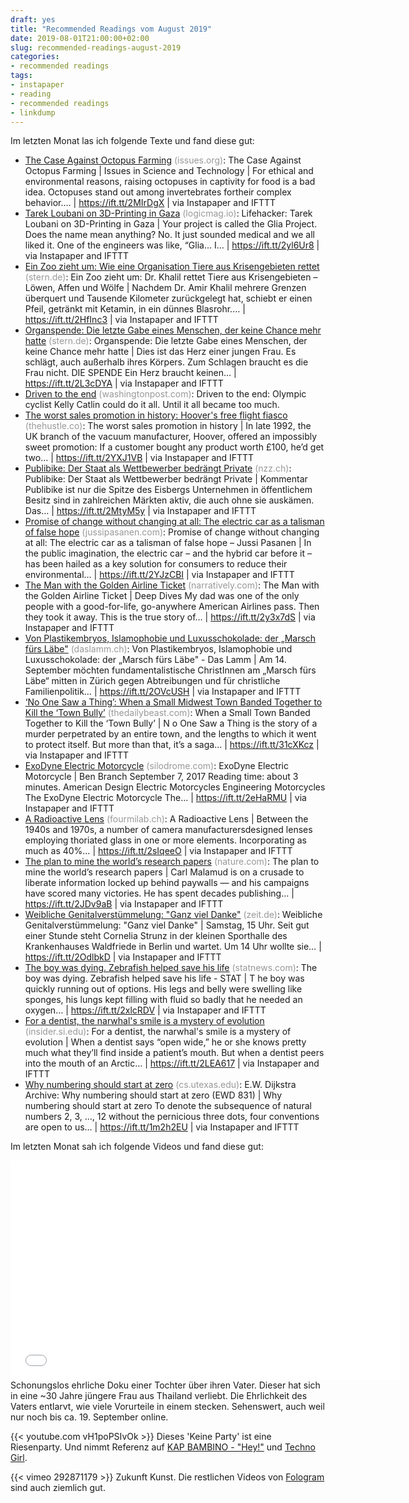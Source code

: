 ```yaml
---
draft: yes
title: "Recommended Readings vom August 2019"
date: 2019-08-01T21:00:00+02:00
slug: recommended-readings-august-2019
categories:
- recommended readings
tags:
- instapaper
- reading
- recommended readings
- linkdump
---
```


Im letzten Monat las ich folgende Texte und fand diese gut:

- [The Case Against Octopus Farming](https://issues.org/the-case-against-octopus-farming/) <span style="color: #999999;">(issues.org)</span>: The Case Against Octopus Farming | Issues in Science and Technology | For ethical and environmental reasons, raising octopuses in captivity for food is a bad idea. Octopuses stand out among invertebrates fortheir complex behavior.… | https://ift.tt/2MIrDgX | via Instapaper and IFTTT
- [Tarek Loubani on 3D-Printing in Gaza](https://logicmag.io/bodies/tarek-loubani-on-3d-printing-in-gaza/) <span style="color: #999999;">(logicmag.io)</span>: Lifehacker: Tarek Loubani on 3D-Printing in Gaza | Your project is called the Glia Project. Does the name mean anything? No. It just sounded medical and we all liked it. One of the engineers was like, “Glia… I… | https://ift.tt/2yl6Ur8 | via Instapaper and IFTTT
- [Ein Zoo zieht um: Wie eine Organisation Tiere aus Krisengebieten rettet](https://www.stern.de/panorama/weltgeschehen/ein-zoo-zieht-um--wie-eine-organisation-tiere-aus-krisengebieten-rettet-8837198.html) <span style="color: #999999;">(stern.de)</span>: Ein Zoo zieht um: Dr. Khalil rettet Tiere aus Krisengebieten – Löwen, Affen und Wölfe | Nachdem Dr. Amir Khalil mehrere Grenzen überquert und Tausende Kilometer zurückgelegt hat, schiebt er einen Pfeil, getränkt mit Ketamin, in ein dünnes Blasrohr.… | https://ift.tt/2HfInc3 | via Instapaper and IFTTT
- [Organspende: Die letzte Gabe eines Menschen, der keine Chance mehr hatte](https://www.stern.de/gesundheit/organspende--die-letzte-gabe-eines-menschen--der-keine-chance-mehr-hatte-8698856.html) <span style="color: #999999;">(stern.de)</span>: Organspende: Die letzte Gabe eines Menschen, der keine Chance mehr hatte | Dies ist das Herz einer jungen Frau. Es schlägt, auch außerhalb ihres Körpers. Zum Schlagen braucht es die Frau nicht. DIE SPENDE Ein Herz braucht keinen… | https://ift.tt/2L3cDYA | via Instapaper and IFTTT
- [Driven to the end](https://www.washingtonpost.com/sports/2019/07/29/kelly-catlin-death-cyclist/) <span style="color: #999999;">(washingtonpost.com)</span>: Driven to the end: Olympic cyclist Kelly Catlin could do it all. Until it all became too much.
- [The worst sales promotion in history: Hoover's free flight fiasco](https://thehustle.co/the-worst-sales-promotion-in-history/) <span style="color: #999999;">(thehustle.co)</span>: The worst sales promotion in history | In late 1992, the UK branch of the vacuum manufacturer, Hoover, offered an impossibly sweet promotion: If a customer bought any product worth £100, he’d get two… | https://ift.tt/2YXJ1VB | via Instapaper and IFTTT
- [Publibike: Der Staat als Wettbewerber bedrängt Private](https://www.nzz.ch/meinung/publibike-der-staat-als-wettbewerber-bedraengt-private-ld.1435416) <span style="color: #999999;">(nzz.ch)</span>: Publibike: Der Staat als Wettbewerber bedrängt Private | Kommentar Publibike ist nur die Spitze des Eisbergs Unternehmen in öffentlichem Besitz sind in zahlreichen Märkten aktiv, die auch ohne sie auskämen. Das… | https://ift.tt/2MtyM5y | via Instapaper and IFTTT
- [Promise of change without changing at all: The electric car as a talisman of false hope](https://www.jussipasanen.com/electric-cars-promise-change-without-changing/) <span style="color: #999999;">(jussipasanen.com)</span>: Promise of change without changing at all: The electric car as a talisman of false hope – Jussi Pasanen | In the public imagination, the electric car – and the hybrid car before it – has been hailed as a key solution for consumers to reduce their environmental… | https://ift.tt/2YJzCBI | via Instapaper and IFTTT
- [The Man with the Golden Airline Ticket](https://narratively.com/the-man-with-the-golden-airline-ticket/) <span style="color: #999999;">(narratively.com)</span>: The Man with the Golden Airline Ticket | Deep Dives My dad was one of the only people with a good-for-life, go-anywhere American Airlines pass. Then they took it away. This is the true story of… | https://ift.tt/2y3x7dS | via Instapaper and IFTTT
- [Von Plastikembryos, Islamophobie und Luxusschokolade: der „Marsch fürs Läbe"](https://daslamm.ch/von-plastikembryos-islamophobie-und-luxusschokolade-der-marsch-fuers-laebe/) <span style="color: #999999;">(daslamm.ch)</span>: Von Plastikembryos, Islamophobie und Luxusschokolade: der „Marsch fürs Läbe" - Das Lamm | Am 14. September möchten fundamentalistische ChristInnen am „Marsch fürs Läbe“ mitten in Zürich gegen Abtreibungen und für christliche Familienpolitik… | https://ift.tt/2OVcUSH | via Instapaper and IFTTT
- [‘No One Saw a Thing’: When a Small Midwest Town Banded Together to Kill the ‘Town Bully’](https://www.thedailybeast.com/no-one-saw-a-thing-when-a-small-midwest-town-banded-together-to-kill-the-town-bully) <span style="color: #999999;">(thedailybeast.com)</span>: When a Small Town Banded Together to Kill the ‘Town Bully’ | N o One Saw a Thing is the story of a murder perpetrated by an entire town, and the lengths to which it went to protect itself. But more than that, it’s a saga… | https://ift.tt/31cXKcz | via Instapaper and IFTTT
- [ExoDyne Electric Motorcycle](https://silodrome.com/exodyne-electric-motorcycle/) <span style="color: #999999;">(silodrome.com)</span>: ExoDyne Electric Motorcycle | Ben Branch September 7, 2017 Reading time: about 3 minutes. American Design Electric Motorcycles Engineering Motorcycles The ExoDyne Electric Motorcycle The… | https://ift.tt/2eHaRMU | via Instapaper and IFTTT
- [A Radioactive Lens](https://www.fourmilab.ch/documents/radiation/lens/) <span style="color: #999999;">(fourmilab.ch)</span>: A Radioactive Lens | Between the 1940s and 1970s, a number of camera manufacturersdesigned lenses employing thoriated glass in one or more elements. Incorporating as much as 40%… | https://ift.tt/2sIqeeO | via Instapaper and IFTTT
- [The plan to mine the world’s research papers](https://www.nature.com/articles/d41586-019-02142-1?error=cookies_not_supported&amp;code=10c33c87-c37e-4bff-b29d-9b9642ad086c) <span style="color: #999999;">(nature.com)</span>: The plan to mine the world’s research papers | Carl Malamud is on a crusade to liberate information locked up behind paywalls — and his campaigns have scored many victories. He has spent decades publishing… | https://ift.tt/2JDv9aB | via Instapaper and IFTTT
- [Weibliche Genitalverstümmelung: "Ganz viel Danke"](https://www.zeit.de/zeit-magazin/2019/30/weibliche-genitalverstuemmelung-beschneidung-frauen-klinik) <span style="color: #999999;">(zeit.de)</span>: Weibliche Genitalverstümmelung: "Ganz viel Danke" | Samstag, 15 Uhr. Seit gut einer Stunde steht Cornelia Strunz in der kleinen Sporthalle des Krankenhauses Waldfriede in Berlin und wartet. Um 14 Uhr wollte sie… | https://ift.tt/2OdlbkD | via Instapaper and IFTTT
- [The boy was dying. Zebrafish helped save his life](https://www.statnews.com/2019/07/01/precision-medicine-zebrafish-helped-save-boys-life/) <span style="color: #999999;">(statnews.com)</span>: The boy was dying. Zebrafish helped save his life - STAT | T he boy was quickly running out of options. His legs and belly were swelling like sponges, his lungs kept filling with fluid so badly that he needed an oxygen… | https://ift.tt/2xlcRDV | via Instapaper and IFTTT
- [For a dentist, the narwhal's smile is a mystery of evolution](https://insider.si.edu/2012/04/for-dentist-the-narwhals-smile-is-a-mystery-of-evolution/) <span style="color: #999999;">(insider.si.edu)</span>: For a dentist, the narwhal's smile is a mystery of evolution | When a dentist says “open wide,” he or she knows pretty much what they’ll find inside a patient’s mouth. But when a dentist peers into the mouth of an Arctic… | https://ift.tt/2LEA617 | via Instapaper and IFTTT
- [Why numbering should start at zero](https://www.cs.utexas.edu/users/EWD/transcriptions/EWD08xx/EWD831.html) <span style="color: #999999;">(cs.utexas.edu)</span>: E.W. Dijkstra Archive: Why numbering should start at zero (EWD 831) | Why numbering should start at zero To denote the subsequence of natural numbers 2, 3, ..., 12 without the pernicious three dots, four conventions are open to us… | https://ift.tt/1m2h2EU | via Instapaper and IFTTT

Im letzten Monat sah ich folgende Videos und fand diese gut:

<iframe src='//tp.srgssr.ch/p/srf/embed?urn=urn:srf:video:b6275554-f9df-4a7f-8688-c2099754b709&start=' allowfullscreen width='624' height='351' frameborder='0' name='Mein alter Vater liebt junge Thai' allow="geolocation *; autoplay; encrypted-media"></iframe>
Schonungslos ehrliche Doku einer Tochter über ihren Vater.
Dieser hat sich in eine ~30 Jahre jüngere Frau aus Thailand verliebt.
Die Ehrlichkeit des Vaters entlarvt, wie viele Vorurteile in einem stecken.
Sehenswert, auch weil nur noch bis ca. 19. September online.

{{<  youtube.com vH1poPSIvOk >}}
Dieses 'Keine Party' ist eine Riesenparty.
Und nimmt Referenz auf [KAP BAMBINO - "Hey!"](https://www.youtube.com/watch?v=FRHsIAj9QaA) und [Techno Girl](https://www.youtube.com/watch?v=Xc_ulNyLMI4).

{{< vimeo 292871179 >}}
Zukunft Kunst.
Die restlichen Videos von [Fologram](https://vimeo.com/fologram) sind auch ziemlich gut.
